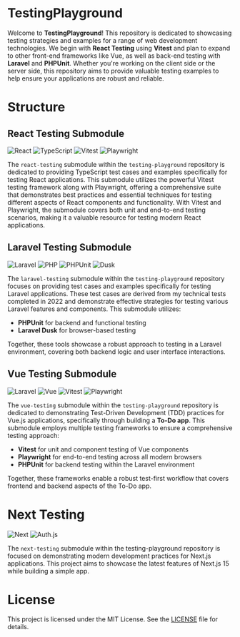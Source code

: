 # TestingPlayground

Welcome to **TestingPlayground**! This repository is dedicated to showcasing testing strategies and examples for a range of web development technologies. We begin with **React Testing** using **Vitest** and plan to expand to other front-end frameworks like Vue, as well as back-end testing with **Laravel** and **PHPUnit**. Whether you're working on the client side or the server side, this repository aims to provide valuable testing examples to help ensure your applications are robust and reliable.

# Structure
## React Testing Submodule
![React](https://img.shields.io/badge/React-^18.2.0-blue)
![TypeScript](https://img.shields.io/badge/TypeScript-^5.2.2-yellow)
![Vitest](https://img.shields.io/badge/Vitest-^2.0.5-purple)
![Playwright](https://img.shields.io/badge/Playwright-^1.48.2-green)

The `react-testing` submodule within the `testing-playground` repository is dedicated to providing TypeScript test cases and examples specifically for testing React applications. This submodule utilizes the powerful Vitest testing framework along with Playwright, offering a comprehensive suite that demonstrates best practices and essential techniques for testing different aspects of React components and functionality. With Vitest and Playwright, the submodule covers both unit and end-to-end testing scenarios, making it a valuable resource for testing modern React applications.

## Laravel Testing Submodule
![Laravel](https://img.shields.io/badge/Laravel-^11.36.1-blue)
![PHP](https://img.shields.io/badge/PHP-^8.4.2-yellow)
![PHPUnit](https://img.shields.io/badge/PHPUnit-^10.5.36-purple)
![Dusk](https://img.shields.io/badge/Dusk-^8.2.10-green)

The `laravel-testing` submodule within the `testing-playground` repository focuses on providing test cases and examples specifically for testing Laravel applications. These test cases are derived from my technical tests completed in 2022 and demonstrate effective strategies for testing various Laravel features and components. This submodule utilizes:

- **PHPUnit** for backend and functional testing
- **Laravel Dusk** for browser-based testing

Together, these tools showcase a robust approach to testing in a Laravel environment, covering both backend logic and user interface interactions.

## Vue Testing Submodule
![Laravel](https://img.shields.io/badge/Laravel-^11.29.0-blue)
![Vue](https://img.shields.io/badge/Vue-^3.5.7-yellow)
![Vitest](https://img.shields.io/badge/Vitest-^3.5.7-purple)
![Playwright](https://img.shields.io/badge/Playwright-^1.48.2-green)

The `vue-testing` submodule within the `testing-playground` repository is dedicated to demonstrating Test-Driven Development (TDD) practices for Vue.js applications, specifically through building a **To-Do app**. This submodule employs multiple testing frameworks to ensure a comprehensive testing approach:

- **Vitest** for unit and component testing of Vue components
- **Playwright** for end-to-end testing across all modern browsers
- **PHPUnit** for backend testing within the Laravel environment

Together, these frameworks enable a robust test-first workflow that covers frontend and backend aspects of the To-Do app.

# Next Testing
![Next](https://img.shields.io/badge/Next-^15.0.2-blue)
![Auth.js](https://img.shields.io/badge/Auth.js-^5.0.0-yellow)

The `next-testing` submodule within the testing-playground repository is focused on demonstrating modern development practices for Next.js applications. This project aims to showcase the latest features of Next.js 15 while building a simple app.

# License

This project is licensed under the MIT License. See the [LICENSE](./LICENSE) file for details.